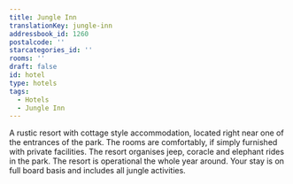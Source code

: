 ```yaml
---
title: Jungle Inn
translationKey: jungle-inn
addressbook_id: 1260
postalcode: ''
starcategories_id: ''
rooms: ''
draft: false
id: hotel
type: hotels
tags:
  - Hotels
  - Jungle Inn
---
```

A rustic resort with cottage style accommodation, located right near one of the entrances of the park. The rooms are comfortably, if simply  furnished with private facilities. The resort organises jeep, coracle and elephant rides in the park. The resort is operational the whole year around. Your stay is on full board basis and includes all jungle activities.